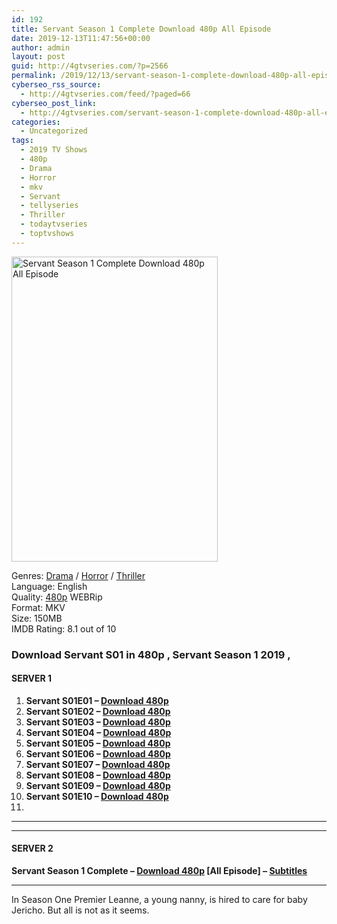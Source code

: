```yaml
---
id: 192
title: Servant Season 1 Complete Download 480p All Episode
date: 2019-12-13T11:47:56+00:00
author: admin
layout: post
guid: http://4gtvseries.com/?p=2566
permalink: /2019/12/13/servant-season-1-complete-download-480p-all-episode/
cyberseo_rss_source:
  - http://4gtvseries.com/feed/?paged=66
cyberseo_post_link:
  - http://4gtvseries.com/servant-season-1-complete-download-480p-all-episode/
categories:
  - Uncategorized
tags:
  - 2019 TV Shows
  - 480p
  - Drama
  - Horror
  - mkv
  - Servant
  - tellyseries
  - Thriller
  - todaytvseries
  - toptvshows
---
```

<img loading="lazy" class="aligncenter" src="https://3.bp.blogspot.com/-64kajMHqD60/XfN5emwPSBI/AAAAAAAAAdY/u5dlISVtAWkiDfn1v_5z6E-mOvycUJ1wACK4BGAYYCw/s1600/Servant%2BSeason%2B1.jpg" alt="Servant Season 1 Complete Download 480p All Episode" width="330" height="488" />

Genres:&nbsp;<a href="http://4gtvseries.com/tag/drama/" data-wpel-link="internal">Drama</a> / <a href="http://4gtvseries.com/tag/horror/" data-wpel-link="internal">Horror</a> / <a href="http://4gtvseries.com/tag/thriller/" data-wpel-link="internal">Thriller</a>  
Language: English  
Quality:&nbsp;<a href="http://4gtvseries.com/tag/480p/" data-wpel-link="internal">480p</a> WEBRip  
Format: MKV  
Size: 150MB  
IMDB Rating: 8.1 out of 10

### **Download Servant S01 in 480p , Servant Season 1 2019 ,&nbsp;**

#### <span><strong>SERVER 1</strong></span>

  1. **Servant S01E01 – <a href="http://slink.dl480p.xyz/Mik7J" data-wpel-link="external" target="_blank" rel="nofollow external noopener noreferrer" class="wpel-icon-left"><i class="wpel-icon fa fa-download" aria-hidden="true"></i>Download 480p</a>**
  2. **Servant S01E02 – <a href="http://slink.dl480p.xyz/0bBFbtI" data-wpel-link="external" target="_blank" rel="nofollow external noopener noreferrer" class="wpel-icon-left"><i class="wpel-icon fa fa-download" aria-hidden="true"></i>Download 480p</a>**
  3. **Servant S01E03 – <a href="http://slink.dl480p.xyz/bdymS" data-wpel-link="external" target="_blank" rel="nofollow external noopener noreferrer" class="wpel-icon-left"><i class="wpel-icon fa fa-download" aria-hidden="true"></i>Download 480p</a>**
  4. **Servant S01E04 – <a href="http://slink.dl480p.xyz/SdTLu7z" data-wpel-link="external" target="_blank" rel="nofollow external noopener noreferrer" class="wpel-icon-left"><i class="wpel-icon fa fa-download" aria-hidden="true"></i>Download 480p</a>**
  5. **Servant S01E05 – <a href="http://slink.dl480p.xyz/F836JQN" data-wpel-link="external" target="_blank" rel="nofollow external noopener noreferrer" class="wpel-icon-left"><i class="wpel-icon fa fa-download" aria-hidden="true"></i>Download 480p</a>**
  6. **Servant S01E06 – <a href="http://slink.dl480p.xyz/slZ1q" data-wpel-link="external" target="_blank" rel="nofollow external noopener noreferrer" class="wpel-icon-left"><i class="wpel-icon fa fa-download" aria-hidden="true"></i>Download 480p</a>**
  7. **Servant S01E07 – <a href="http://slink.dl480p.xyz/c6T2UeoD" data-wpel-link="external" target="_blank" rel="nofollow external noopener noreferrer" class="wpel-icon-left"><i class="wpel-icon fa fa-download" aria-hidden="true"></i>Download 480p</a>**
  8. **Servant S01E08 – <a href="http://slink.dl480p.xyz/pl9tS" data-wpel-link="external" target="_blank" rel="nofollow external noopener noreferrer" class="wpel-icon-left"><i class="wpel-icon fa fa-download" aria-hidden="true"></i>Download 480p</a>**
  9. **Servant S01E09 – <a href="http://slink.dl480p.xyz/feAP87SU" data-wpel-link="external" target="_blank" rel="nofollow external noopener noreferrer" class="wpel-icon-left"><i class="wpel-icon fa fa-download" aria-hidden="true"></i>Download 480p</a>**
 10. **Servant S01E10 – <a href="http://slink.dl480p.xyz/sYxAZy5" data-wpel-link="external" target="_blank" rel="nofollow external noopener noreferrer" class="wpel-icon-left"><i class="wpel-icon fa fa-download" aria-hidden="true"></i>Download 480p</a>**
 11. 

* * *

* * *

#### <span><strong>SERVER 2</strong></span>

**Servant Season 1 Complete – <a href="http://dl480p.xyz/2612/" data-wpel-link="external" target="_blank" rel="nofollow external noopener noreferrer" class="wpel-icon-left"><i class="wpel-icon fa fa-download" aria-hidden="true"></i>Download 480p</a> [All Episode] – <a href="https://subscene.com/subtitles/servant-first-season" data-wpel-link="external" target="_blank" rel="nofollow external noopener noreferrer" class="wpel-icon-left"><i class="wpel-icon fa fa-download" aria-hidden="true"></i>Subtitles</a>**

* * *

In Season One Premier Leanne, a young nanny, is hired to care for baby Jericho. But all is not as it seems.

<div align="center">
</div>